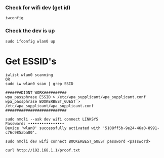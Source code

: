 ### Check for wifi dev (get id)
```text
iwconfig
```

### Check the dev is up
```text
sudo ifconfig wlan0 up 
```

# Get ESSID's 
```text
iwlist wlan0 scanning
OR
sudo iw wlan0 scan | grep SSID
```
```text
#######DIDNT WORK##########
wpa_passphrase ESSID > /etc/wpa_supplicant/wpa_supplicant.conf
wpa_passphrase BOOKERBEST_GUEST > /etc/wpa_supplicant/wpa_supplicant.conf
###########################
```

```text
sudo nmcli --ask dev wifi connect LINKSYS
Password: ••••••••••••••••
Device 'wlan0' successfully activated with '5108ff5b-9e24-46a0-8991-c76c985aba80'.
```

```text
sudo nmcli dev wifi connect BOOKERBEST_GUEST password <password> 
```
```text
curl http://192.168.1.1/proof.txt  
```


